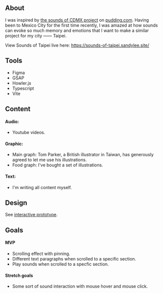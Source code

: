 ## About
I was inspired by [the sounds of CDMX project](https://pudding.cool/2022/09/cdmx/) on [pudding.com](pudding.com). Having been to Mexico City for the first time recently, I was amazed at how sounds can evoke so much memory and emotions that I want to make a similar project for my city —— Taipei.

View Sounds of Taipei live here: https://sounds-of-taipei.sandylee.site/


## Tools
- Figma
- GSAP
- Howler.js
- Typescript
- Vite 


## Content
#### Audio:
- Youtube videos.

#### Graphic:
- Main graph: Tom Parker, a British illustrator in Taiwan, has generously agreed to let me use his illustrations.
- Food graph: I've bought a set of illustrations.

#### Text:
- I'm writing all content myself.

## Design
See [interactive prototype](https://l.facebook.com/l.php?u=https%3A%2F%2Fwww.figma.com%2Fproto%2FZwqJJcBFc7YpAb5z0YM5ud%2FSounds-of-Taipei%3Fpage-id%3D1%253A121%26node-id%3D12%253A105%26viewport%3D-755%252C198%252C0.22%26scaling%3Dmin-zoom%26starting-point-node-id%3D12%253A105%26fbclid%3DIwAR1sUyTGA6veGvkbdPtrfXWV3j60I08meMscs-6Zzo6tUzH_0AMwzcNA0vw&h=AT0itykuhKykFF9MYnmr2fmzORmkEQlasSpJDlb1f6CgIXzR6lH7Vi1mZnZXDnkxlZkk-U3LUcNZMqPQfFDGmFvOEDYVwbWcpgTEOOEptf7_bi21GdS0r8n78kBrQISC-u8tzFOhMiif2Xw8W0KzqNgH4y0).

## Goals
#### MVP
- Scrolling effect with pinning.
- Different text paragraphs when scrolled to a specific section.
- Play sounds when scrolled to a specfic section.

#### Stretch goals
- Some sort of sound interaction with mouse hover and mouse click.

